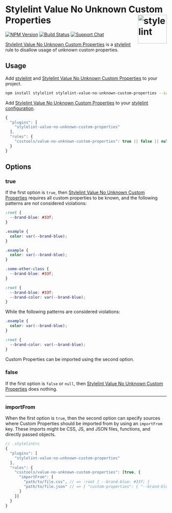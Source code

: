 # Stylelint Value No Unknown Custom Properties [<img src="https://jonathantneal.github.io/stylelint-logo.svg" alt="stylelint" width="90" height="90" align="right">][stylelint]

[![NPM Version][npm-img]][npm-url]
[![Build Status][cli-img]][cli-url]
[![Support Chat][git-img]][git-url]

[Stylelint Value No Unknown Custom Properties] is a [stylelint] rule to disallow usage of
unknown custom properties.

## Usage

Add [stylelint] and [Stylelint Value No Unknown Custom Properties] to your project.

```bash
npm install stylelint stylelint-value-no-unknown-custom-properties --save-dev
```

Add [Stylelint Value No Unknown Custom Properties] to your [stylelint configuration].

```js
{
  "plugins": [
    "stylelint-value-no-unknown-custom-properties"
  ],
  "rules": {
    "csstools/value-no-unknown-custom-properties": true || false || null
  }
}
```

## Options

### true

If the first option is `true`, then [Stylelint Value No Unknown Custom Properties]
requires all custom properties to be known, and the following patterns are
_not_ considered violations:

```css
:root {
  --brand-blue: #33f;
}

.example {
  color: var(--brand-blue);
}
```

```css
.example {
  color: var(--brand-blue);
}

.some-other-class {
  --brand-blue: #33f;
}
```

```css
:root {
  --brand-blue: #33f;
  --brand-color: var(--brand-blue);
}
```

While the following patterns are considered violations:

```css
.example {
  color: var(--brand-blue);
}
```

```css
:root {
  --brand-color: var(--brand-blue);
}
```

Custom Properties can be imported using the second option.

### false

If the first option is `false` or `null`, then
[Stylelint Value No Unknown Custom Properties] does nothing.

---

### importFrom

When the first option is `true`, then the second option can specify sources
where Custom Properties should be imported from by using an `importFrom` key.
These imports might be CSS, JS, and JSON files, functions, and directly passed
objects.

```js
// .stylelintrc
{
  "plugins": [
    "stylelint-value-no-unknown-custom-properties"
  ],
  "rules": {
    "csstools/value-no-unknown-custom-properties": [true, {
      "importFrom": [
        "path/to/file.css", // => :root { --brand-blue: #33f; }
        "path/to/file.json" // => { "custom-properties": { "--brand-blue": "#33f" } }
      ]
    }]
  }
}
```

[cli-img]: https://img.shields.io/travis/csstools/stylelint-value-no-unknown-custom-properties.svg
[cli-url]: https://travis-ci.org/csstools/stylelint-value-no-unknown-custom-properties
[git-img]: https://img.shields.io/badge/support-chat-blue.svg
[git-url]: https://gitter.im/stylelint/stylelint
[npm-img]: https://img.shields.io/npm/v/stylelint-value-no-unknown-custom-properties.svg
[npm-url]: https://www.npmjs.com/package/stylelint-value-no-unknown-custom-properties

[stylelint]: https://github.com/stylelint/stylelint
[stylelint configuration]: https://github.com/stylelint/stylelint/blob/master/docs/user-guide/configuration.md#readme
[Stylelint Value No Unknown Custom Properties]: https://github.com/csstools/stylelint-value-no-unknown-custom-properties
